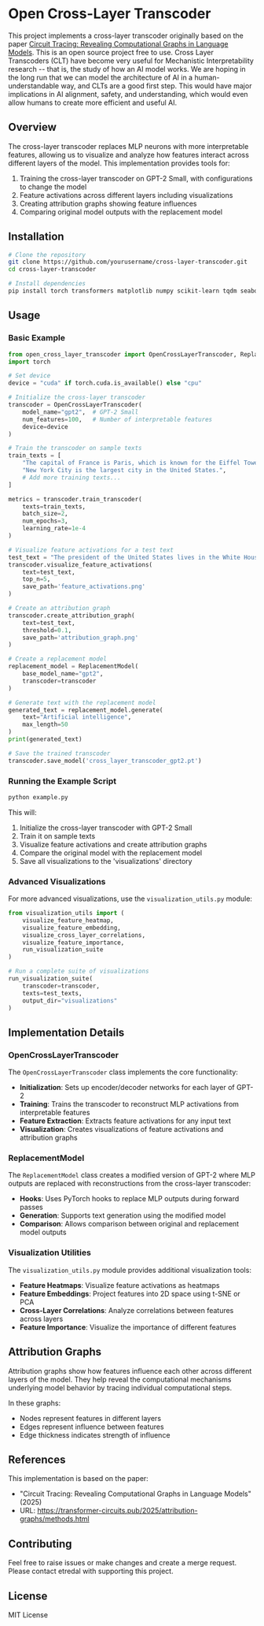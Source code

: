 # Open Cross-Layer Transcoder

This project implements a cross-layer transcoder originally based on the paper [Circuit Tracing: Revealing Computational Graphs in Language Models](https://transformer-circuits.pub/2025/attribution-graphs/methods.html).  This is an open source project free to use.  Cross Layer Transcoders (CLT) have become very useful for Mechanistic Interpretability research -- that is, the study of how an AI model works.  We are hoping in the long run that we can model the architecture of AI in a human-understandable way, and CLTs are a good first step.  This would have major implications in AI alignment, safety, and understanding, which would even allow humans to create more efficient and useful AI. 

## Overview

The cross-layer transcoder replaces MLP neurons with more interpretable features, allowing us to visualize and analyze how features interact across different layers of the model. This implementation provides tools for:

1. Training the cross-layer transcoder on GPT-2 Small, with configurations to change the model
2. Feature activations across different layers including visualizations
3. Creating attribution graphs showing feature influences
4. Comparing original model outputs with the replacement model

## Installation

```bash
# Clone the repository
git clone https://github.com/yourusername/cross-layer-transcoder.git
cd cross-layer-transcoder

# Install dependencies
pip install torch transformers matplotlib numpy scikit-learn tqdm seaborn
```

## Usage

### Basic Example

```python
from open_cross_layer_transcoder import OpenCrossLayerTranscoder, ReplacementModel
import torch

# Set device
device = "cuda" if torch.cuda.is_available() else "cpu"

# Initialize the cross-layer transcoder
transcoder = OpenCrossLayerTranscoder(
    model_name="gpt2",  # GPT-2 Small
    num_features=100,   # Number of interpretable features
    device=device
)

# Train the transcoder on sample texts
train_texts = [
    "The capital of France is Paris, which is known for the Eiffel Tower.",
    "New York City is the largest city in the United States.",
    # Add more training texts...
]

metrics = transcoder.train_transcoder(
    texts=train_texts,
    batch_size=2,
    num_epochs=3,
    learning_rate=1e-4
)

# Visualize feature activations for a test text
test_text = "The president of the United States lives in the White House."
transcoder.visualize_feature_activations(
    text=test_text,
    top_n=5,
    save_path='feature_activations.png'
)

# Create an attribution graph
transcoder.create_attribution_graph(
    text=test_text,
    threshold=0.1,
    save_path='attribution_graph.png'
)

# Create a replacement model
replacement_model = ReplacementModel(
    base_model_name="gpt2",
    transcoder=transcoder
)

# Generate text with the replacement model
generated_text = replacement_model.generate(
    text="Artificial intelligence",
    max_length=50
)
print(generated_text)

# Save the trained transcoder
transcoder.save_model('cross_layer_transcoder_gpt2.pt')
```

### Running the Example Script

```bash
python example.py
```

This will:
1. Initialize the cross-layer transcoder with GPT-2 Small
2. Train it on sample texts
3. Visualize feature activations and create attribution graphs
4. Compare the original model with the replacement model
5. Save all visualizations to the 'visualizations' directory

### Advanced Visualizations

For more advanced visualizations, use the `visualization_utils.py` module:

```python
from visualization_utils import (
    visualize_feature_heatmap,
    visualize_feature_embedding,
    visualize_cross_layer_correlations,
    visualize_feature_importance,
    run_visualization_suite
)

# Run a complete suite of visualizations
run_visualization_suite(
    transcoder=transcoder,
    texts=test_texts,
    output_dir="visualizations"
)
```

## Implementation Details

### OpenCrossLayerTranscoder

The `OpenCrossLayerTranscoder` class implements the core functionality:

- **Initialization**: Sets up encoder/decoder networks for each layer of GPT-2
- **Training**: Trains the transcoder to reconstruct MLP activations from interpretable features
- **Feature Extraction**: Extracts feature activations for any input text
- **Visualization**: Creates visualizations of feature activations and attribution graphs

### ReplacementModel

The `ReplacementModel` class creates a modified version of GPT-2 where MLP outputs are replaced with reconstructions from the cross-layer transcoder:

- **Hooks**: Uses PyTorch hooks to replace MLP outputs during forward passes
- **Generation**: Supports text generation using the modified model
- **Comparison**: Allows comparison between original and replacement model outputs

### Visualization Utilities

The `visualization_utils.py` module provides additional visualization tools:

- **Feature Heatmaps**: Visualize feature activations as heatmaps
- **Feature Embeddings**: Project features into 2D space using t-SNE or PCA
- **Cross-Layer Correlations**: Analyze correlations between features across layers
- **Feature Importance**: Visualize the importance of different features

## Attribution Graphs

Attribution graphs show how features influence each other across different layers of the model. They help reveal the computational mechanisms underlying model behavior by tracing individual computational steps.

In these graphs:
- Nodes represent features in different layers
- Edges represent influence between features
- Edge thickness indicates strength of influence

## References

This implementation is based on the paper:
- "Circuit Tracing: Revealing Computational Graphs in Language Models" (2025)
- URL: https://transformer-circuits.pub/2025/attribution-graphs/methods.html

## Contributing

Feel free to raise issues or make changes and create a merge request.  Please contact etredal with supporting this project.

## License

MIT License
